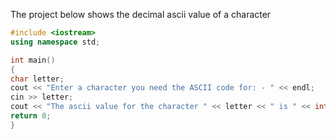 The project below shows the decimal ascii value of a character

```cpp
#include <iostream>
using namespace std;

int main()
{
char letter;
cout << "Enter a character you need the ASCII code for: - " << endl;
cin >> letter;
cout << "The ascii value for the character " << letter << " is " << int(letter) << "." << endl;
return 0;
}

